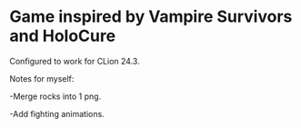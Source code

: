 
# Game inspired by Vampire Survivors and HoloCure

Configured to work for CLion 24.3.

Notes for myself:

-Merge rocks into 1 png.

-Add fighting animations.
